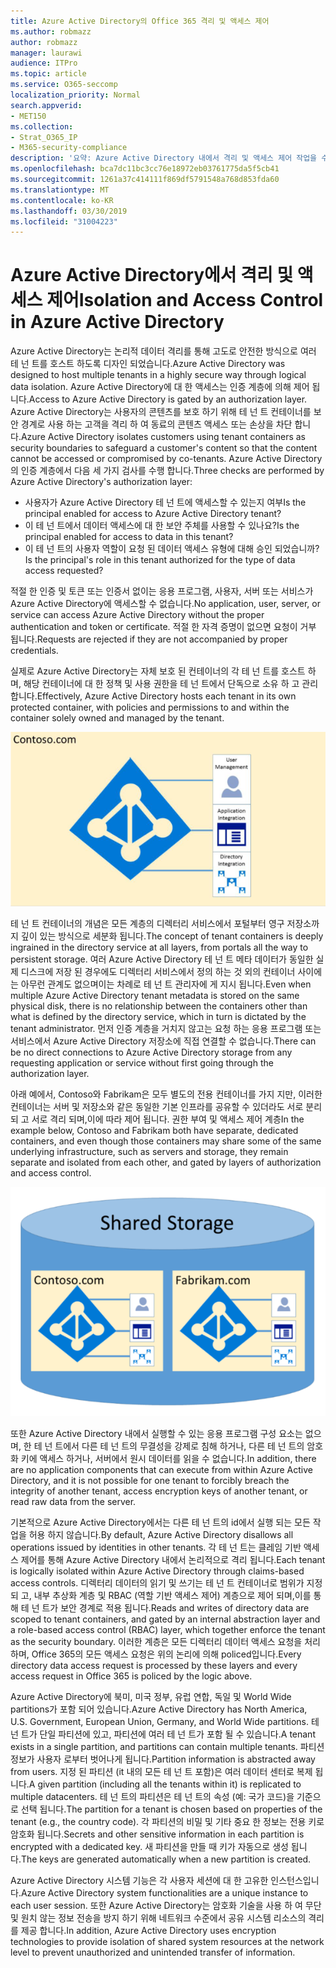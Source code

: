 ```yaml
---
title: Azure Active Directory의 Office 365 격리 및 액세스 제어
ms.author: robmazz
author: robmazz
manager: laurawi
audience: ITPro
ms.topic: article
ms.service: O365-seccomp
localization_priority: Normal
search.appverid:
- MET150
ms.collection:
- Strat_O365_IP
- M365-security-compliance
description: '요약: Azure Active Directory 내에서 격리 및 액세스 제어 작업을 수행 하는 방법을 설명 합니다.'
ms.openlocfilehash: bca7dc11bc3cc76e18972eb03761775da5f5cb41
ms.sourcegitcommit: 1261a37c414111f869df5791548a768d853fda60
ms.translationtype: MT
ms.contentlocale: ko-KR
ms.lasthandoff: 03/30/2019
ms.locfileid: "31004223"
---
```

# <a name="isolation-and-access-control-in-azure-active-directory"></a><span data-ttu-id="d6578-103">Azure Active Directory에서 격리 및 액세스 제어</span><span class="sxs-lookup"><span data-stu-id="d6578-103">Isolation and Access Control in Azure Active Directory</span></span>

<span data-ttu-id="d6578-104">Azure Active Directory는 논리적 데이터 격리를 통해 고도로 안전한 방식으로 여러 테 넌 트를 호스트 하도록 디자인 되었습니다.</span><span class="sxs-lookup"><span data-stu-id="d6578-104">Azure Active Directory was designed to host multiple tenants in a highly secure way through logical data isolation.</span></span> <span data-ttu-id="d6578-105">Azure Active Directory에 대 한 액세스는 인증 계층에 의해 제어 됩니다.</span><span class="sxs-lookup"><span data-stu-id="d6578-105">Access to Azure Active Directory is gated by an authorization layer.</span></span> <span data-ttu-id="d6578-106">Azure Active Directory는 사용자의 콘텐츠를 보호 하기 위해 테 넌 트 컨테이너를 보안 경계로 사용 하는 고객을 격리 하 여 동료의 콘텐츠 액세스 또는 손상을 차단 합니다.</span><span class="sxs-lookup"><span data-stu-id="d6578-106">Azure Active Directory isolates customers using tenant containers as security boundaries to safeguard a customer's content so that the content cannot be accessed or compromised by co-tenants.</span></span> <span data-ttu-id="d6578-107">Azure Active Directory의 인증 계층에서 다음 세 가지 검사를 수행 합니다.</span><span class="sxs-lookup"><span data-stu-id="d6578-107">Three checks are performed by Azure Active Directory's authorization layer:</span></span>
- <span data-ttu-id="d6578-108">사용자가 Azure Active Directory 테 넌 트에 액세스할 수 있는지 여부</span><span class="sxs-lookup"><span data-stu-id="d6578-108">Is the principal enabled for access to Azure Active Directory tenant?</span></span>
- <span data-ttu-id="d6578-109">이 테 넌 트에서 데이터 액세스에 대 한 보안 주체를 사용할 수 있나요?</span><span class="sxs-lookup"><span data-stu-id="d6578-109">Is the principal enabled for access to data in this tenant?</span></span>
- <span data-ttu-id="d6578-110">이 테 넌 트의 사용자 역할이 요청 된 데이터 액세스 유형에 대해 승인 되었습니까?</span><span class="sxs-lookup"><span data-stu-id="d6578-110">Is the principal's role in this tenant authorized for the type of data access requested?</span></span>

<span data-ttu-id="d6578-111">적절 한 인증 및 토큰 또는 인증서 없이는 응용 프로그램, 사용자, 서버 또는 서비스가 Azure Active Directory에 액세스할 수 없습니다.</span><span class="sxs-lookup"><span data-stu-id="d6578-111">No application, user, server, or service can access Azure Active Directory without the proper authentication and token or certificate.</span></span> <span data-ttu-id="d6578-112">적절 한 자격 증명이 없으면 요청이 거부 됩니다.</span><span class="sxs-lookup"><span data-stu-id="d6578-112">Requests are rejected if they are not accompanied by proper credentials.</span></span>

<span data-ttu-id="d6578-113">실제로 Azure Active Directory는 자체 보호 된 컨테이너의 각 테 넌 트를 호스트 하며, 해당 컨테이너에 대 한 정책 및 사용 권한을 테 넌 트에서 단독으로 소유 하 고 관리 합니다.</span><span class="sxs-lookup"><span data-stu-id="d6578-113">Effectively, Azure Active Directory hosts each tenant in its own protected container, with policies and permissions to and within the container solely owned and managed by the tenant.</span></span>
 
![Azure 컨테이너](media/office-365-isolation-azure-container.png)

<span data-ttu-id="d6578-115">테 넌 트 컨테이너의 개념은 모든 계층의 디렉터리 서비스에서 포털부터 영구 저장소까지 깊이 있는 방식으로 세분화 됩니다.</span><span class="sxs-lookup"><span data-stu-id="d6578-115">The concept of tenant containers is deeply ingrained in the directory service at all layers, from portals all the way to persistent storage.</span></span> <span data-ttu-id="d6578-116">여러 Azure Active Directory 테 넌 트 메타 데이터가 동일한 실제 디스크에 저장 된 경우에도 디렉터리 서비스에서 정의 하는 것 외의 컨테이너 사이에는 아무런 관계도 없으며이는 차례로 테 넌 트 관리자에 게 지시 됩니다.</span><span class="sxs-lookup"><span data-stu-id="d6578-116">Even when multiple Azure Active Directory tenant metadata is stored on the same physical disk, there is no relationship between the containers other than what is defined by the directory service, which in turn is dictated by the tenant administrator.</span></span> <span data-ttu-id="d6578-117">먼저 인증 계층을 거치지 않고는 요청 하는 응용 프로그램 또는 서비스에서 Azure Active Directory 저장소에 직접 연결할 수 없습니다.</span><span class="sxs-lookup"><span data-stu-id="d6578-117">There can be no direct connections to Azure Active Directory storage from any requesting application or service without first going through the authorization layer.</span></span>

<span data-ttu-id="d6578-118">아래 예에서, Contoso와 Fabrikam은 모두 별도의 전용 컨테이너를 가지 지만, 이러한 컨테이너는 서버 및 저장소와 같은 동일한 기본 인프라를 공유할 수 있더라도 서로 분리 되 고 서로 격리 되며,이에 따라 제어 됩니다. 권한 부여 및 액세스 제어 계층</span><span class="sxs-lookup"><span data-stu-id="d6578-118">In the example below, Contoso and Fabrikam both have separate, dedicated containers, and even though those containers may share some of the same underlying infrastructure, such as servers and storage, they remain separate and isolated from each other, and gated by layers of authorization and access control.</span></span>
 
![Azure 전용 컨테이너](media/office-365-isolation-azure-dedicated-containers.png)

<span data-ttu-id="d6578-120">또한 Azure Active Directory 내에서 실행할 수 있는 응용 프로그램 구성 요소는 없으며, 한 테 넌 트에서 다른 테 넌 트의 무결성을 강제로 침해 하거나, 다른 테 넌 트의 암호화 키에 액세스 하거나, 서버에서 원시 데이터를 읽을 수 없습니다.</span><span class="sxs-lookup"><span data-stu-id="d6578-120">In addition, there are no application components that can execute from within Azure Active Directory, and it is not possible for one tenant to forcibly breach the integrity of another tenant, access encryption keys of another tenant, or read raw data from the server.</span></span>

<span data-ttu-id="d6578-121">기본적으로 Azure Active Directory에서는 다른 테 넌 트의 id에서 실행 되는 모든 작업을 허용 하지 않습니다.</span><span class="sxs-lookup"><span data-stu-id="d6578-121">By default, Azure Active Directory disallows all operations issued by identities in other tenants.</span></span> <span data-ttu-id="d6578-122">각 테 넌 트는 클레임 기반 액세스 제어를 통해 Azure Active Directory 내에서 논리적으로 격리 됩니다.</span><span class="sxs-lookup"><span data-stu-id="d6578-122">Each tenant is logically isolated within Azure Active Directory through claims-based access controls.</span></span> <span data-ttu-id="d6578-123">디렉터리 데이터의 읽기 및 쓰기는 테 넌 트 컨테이너로 범위가 지정 되 고, 내부 추상화 계층 및 RBAC (역할 기반 액세스 제어) 계층으로 제어 되며,이를 통해 테 넌 트가 보안 경계로 적용 됩니다.</span><span class="sxs-lookup"><span data-stu-id="d6578-123">Reads and writes of directory data are scoped to tenant containers, and gated by an internal abstraction layer and a role-based access control (RBAC) layer, which together enforce the tenant as the security boundary.</span></span> <span data-ttu-id="d6578-124">이러한 계층은 모든 디렉터리 데이터 액세스 요청을 처리 하며, Office 365의 모든 액세스 요청은 위의 논리에 의해 policed입니다.</span><span class="sxs-lookup"><span data-stu-id="d6578-124">Every directory data access request is processed by these layers and every access request in Office 365 is policed by the logic above.</span></span>

<span data-ttu-id="d6578-125">Azure Active Directory에 북미, 미국 정부, 유럽 연합, 독일 및 World Wide partitions가 포함 되어 있습니다.</span><span class="sxs-lookup"><span data-stu-id="d6578-125">Azure Active Directory has North America, U.S. Government, European Union, Germany, and World Wide partitions.</span></span> <span data-ttu-id="d6578-126">테 넌 트가 단일 파티션에 있고, 파티션에 여러 테 넌 트가 포함 될 수 있습니다.</span><span class="sxs-lookup"><span data-stu-id="d6578-126">A tenant exists in a single partition, and partitions can contain multiple tenants.</span></span> <span data-ttu-id="d6578-127">파티션 정보가 사용자 로부터 벗어나게 됩니다.</span><span class="sxs-lookup"><span data-stu-id="d6578-127">Partition information is abstracted away from users.</span></span> <span data-ttu-id="d6578-128">지정 된 파티션 (it 내의 모든 테 넌 트 포함)은 여러 데이터 센터로 복제 됩니다.</span><span class="sxs-lookup"><span data-stu-id="d6578-128">A given partition (including all the tenants within it) is replicated to multiple datacenters.</span></span> <span data-ttu-id="d6578-129">테 넌 트의 파티션은 테 넌 트의 속성 (예: 국가 코드)을 기준으로 선택 됩니다.</span><span class="sxs-lookup"><span data-stu-id="d6578-129">The partition for a tenant is chosen based on properties of the tenant (e.g., the country code).</span></span> <span data-ttu-id="d6578-130">각 파티션의 비밀 및 기타 중요 한 정보는 전용 키로 암호화 됩니다.</span><span class="sxs-lookup"><span data-stu-id="d6578-130">Secrets and other sensitive information in each partition is encrypted with a dedicated key.</span></span> <span data-ttu-id="d6578-131">새 파티션을 만들 때 키가 자동으로 생성 됩니다.</span><span class="sxs-lookup"><span data-stu-id="d6578-131">The keys are generated automatically when a new partition is created.</span></span>

<span data-ttu-id="d6578-132">Azure Active Directory 시스템 기능은 각 사용자 세션에 대 한 고유한 인스턴스입니다.</span><span class="sxs-lookup"><span data-stu-id="d6578-132">Azure Active Directory system functionalities are a unique instance to each user session.</span></span> <span data-ttu-id="d6578-133">또한 Azure Active Directory는 암호화 기술을 사용 하 여 무단 및 원치 않는 정보 전송을 방지 하기 위해 네트워크 수준에서 공유 시스템 리소스의 격리를 제공 합니다.</span><span class="sxs-lookup"><span data-stu-id="d6578-133">In addition, Azure Active Directory uses encryption technologies to provide isolation of shared system resources at the network level to prevent unauthorized and unintended transfer of information.</span></span>
